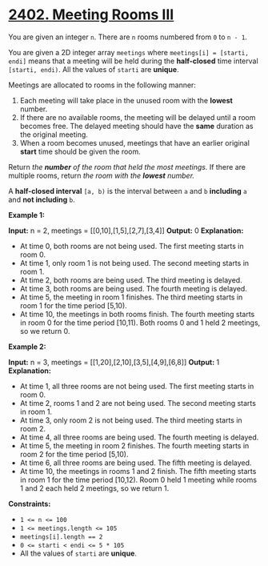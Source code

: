 # [2402. Meeting Rooms III](https://leetcode.com/problems/meeting-rooms-iii/)

You are given an integer  `n`. There are  `n`  rooms numbered from  `0`  to  `n - 1`.

You are given a 2D integer array  `meetings`  where  `meetings[i] = [starti, endi]`  means that a meeting will be held during the  **half-closed**  time interval  `[starti, endi)`. All the values of  `starti`  are  **unique**.

Meetings are allocated to rooms in the following manner:

1.  Each meeting will take place in the unused room with the  **lowest**  number.
2.  If there are no available rooms, the meeting will be delayed until a room becomes free. The delayed meeting should have the  **same**  duration as the original meeting.
3.  When a room becomes unused, meetings that have an earlier original  **start**  time should be given the room.

Return _the  **number**  of the room that held the most meetings._ If there are multiple rooms, return _the room with the  **lowest**  number._

A  **half-closed interval**  `[a, b)`  is the interval between  `a`  and  `b`  **including**  `a`  and  **not including**  `b`.

**Example 1:**

**Input:** n = 2, meetings = [[0,10],[1,5],[2,7],[3,4]]
**Output:** 0
**Explanation:**
- At time 0, both rooms are not being used. The first meeting starts in room 0.
- At time 1, only room 1 is not being used. The second meeting starts in room 1.
- At time 2, both rooms are being used. The third meeting is delayed.
- At time 3, both rooms are being used. The fourth meeting is delayed.
- At time 5, the meeting in room 1 finishes. The third meeting starts in room 1 for the time period [5,10).
- At time 10, the meetings in both rooms finish. The fourth meeting starts in room 0 for the time period [10,11).
Both rooms 0 and 1 held 2 meetings, so we return 0. 

**Example 2:**

**Input:** n = 3, meetings = [[1,20],[2,10],[3,5],[4,9],[6,8]]
**Output:** 1
**Explanation:**
- At time 1, all three rooms are not being used. The first meeting starts in room 0.
- At time 2, rooms 1 and 2 are not being used. The second meeting starts in room 1.
- At time 3, only room 2 is not being used. The third meeting starts in room 2.
- At time 4, all three rooms are being used. The fourth meeting is delayed.
- At time 5, the meeting in room 2 finishes. The fourth meeting starts in room 2 for the time period [5,10).
- At time 6, all three rooms are being used. The fifth meeting is delayed.
- At time 10, the meetings in rooms 1 and 2 finish. The fifth meeting starts in room 1 for the time period [10,12).
Room 0 held 1 meeting while rooms 1 and 2 each held 2 meetings, so we return 1. 

**Constraints:**

-   `1 <= n <= 100`
-   `1 <= meetings.length <= 105`
-   `meetings[i].length == 2`
-   `0 <= starti < endi <= 5 * 105`
-   All the values of  `starti`  are  **unique**.
